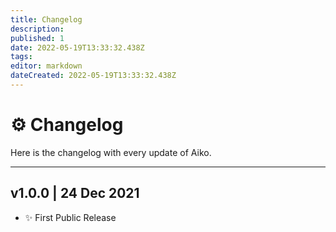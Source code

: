 ```yaml
---
title: Changelog
description: 
published: 1
date: 2022-05-19T13:33:32.438Z
tags: 
editor: markdown
dateCreated: 2022-05-19T13:33:32.438Z
---
```


# ⚙️ Changelog
Here is the changelog with every update of Aiko.

---

## v1.0.0 | 24 Dec 2021
- ✨ First Public Release
